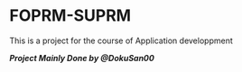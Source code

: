 # FOPRM-SUPRM
This is a project for the course of Application developpment

***Project Mainly Done by @DokuSan00***

